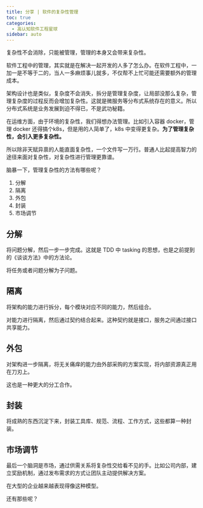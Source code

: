 ```yaml
---
title: 分享 | 软件的复杂性管理
toc: true
categories: 
  - 高认知软件工程星球
sidebar: auto
---
```


复杂性不会消除，只能被管理，管理的本身又会带来复杂性。

软件工程中的管理，其实就是在解决一起开发的人多了怎么办。在软件工程中，一加一是不等于二的，当人一多麻烦事儿就多，不仅帮不上忙可能还需要额外的管理成本。

架构设计也是类似，复杂度不会消失，拆分是管理复杂度，让局部没那么复杂，管理复杂度的过程反而会增加复杂性。这就是微服务等分布式系统存在的意义。所以分布式系统是业务发展到迫不得已，不是武功秘籍。

在运维方面，由于环境的复杂性，我们得想办法管理。比如引入容器 docker，管理 docker 还得搞个k8s，但是用的人简单了，k8s 中变得更复杂。**为了管理复杂性，会引入更多复杂性。**

所以除非天赋异禀的人能直面复杂性，一个文件写一万行。普通人比起提高智力的途径来面对复杂性，对复杂性进行管理更靠谱。

脑暴一下，管理复杂性的方法有哪些呢？

1. 分解
2. 隔离
3. 外包
4. 封装
5. 市场调节

## 分解

将问题分解，然后一步一步完成。这就是 TDD 中 tasking 的思想，也是之前提到的《谈谈方法》中的方法论。

将任务或者问题分解为子问题。

## 隔离

将架构的能力进行拆分，每个模块对应不同的能力，然后组合。

对能力进行隔离，然后通过契约结合起来。这种契约就是接口，服务之间通过接口共享能力。

## 外包

对架构进一步隔离，将无关痛痒的能力由外部采购的方案实现，将内部资源真正用在刀刃上。

这也是一种更大的分工合作。

## 封装

将成熟的东西沉淀下来，封装工具库、规范、流程、工作方式，这些都算一种封装。

## 市场调节

最后一个脑洞是市场，通过供需关系将复杂性交给看不见的手。比如公司内部，建立奖励机制，通过发布需求的方式让团队主动提供解决方案。

在大型的企业越来越表现得像这种模型。

还有那些呢？



